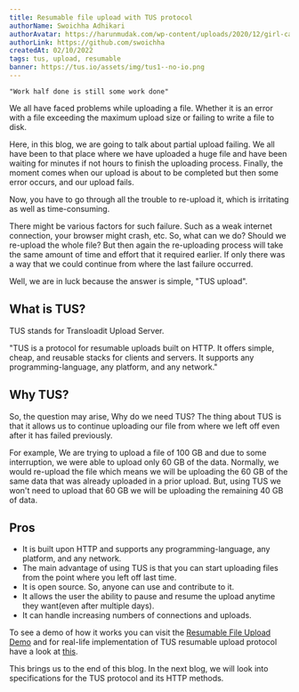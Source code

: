 ```yaml
---
title: Resumable file upload with TUS protocol
authorName: Swoichha Adhikari
authorAvatar: https://harunmudak.com/wp-content/uploads/2020/12/girl-cartoon-characters-3-724x1024.jpg
authorLink: https://github.com/swoichha
createdAt: 02/10/2022
tags: tus, upload, resumable
banner: https://tus.io/assets/img/tus1--no-io.png
---
```


```
"Work half done is still some work done"
```

We all have faced problems while uploading a file. Whether it is an error with a file exceeding the maximum upload size or failing to write a file to disk.

Here, in this blog, we are going to talk about partial upload failing. We all have been to that place where we have uploaded a huge file and have been waiting for minutes if not hours to finish the uploading process. Finally, the moment comes when our upload is about to be completed but then some error occurs, and our upload fails.

Now, you have to go through all the trouble to re-upload it, which is irritating as well as time-consuming.

There might be various factors for such failure. Such as a weak internet connection, your browser might crash, etc.
So, what can we do? Should we re-upload the whole file? But then again the re-uploading process will take the same amount of time and effort that it required earlier. If only there was a way that we could continue from where the last failure occurred.

Well, we are in luck because the answer is simple, "TUS upload".

## What is TUS?

TUS stands for Transloadit Upload Server.

"TUS is a protocol for resumable uploads built on HTTP. It offers simple, cheap, and reusable stacks for clients and servers. It supports any programming-language, any platform, and any network."

## Why TUS?

So, the question may arise, Why do we need TUS? The thing about TUS is that it allows us to continue uploading our file from where we left off even after it has failed previously.

For example, We are trying to upload a file of 100 GB and due to some interruption, we were able to upload only 60 GB of the data. Normally, we would re-upload the file which means we will be uploading the 60 GB of the same data that was already uploaded in a prior upload. But, using TUS we won't need to upload that 60 GB we will be uploading the remaining 40 GB of data.

## Pros

- It is built upon HTTP and supports any programming-language, any platform, and any network.
- The main advantage of using TUS is that you can start uploading files from the point where you left off last time.
- It is open source. So, anyone can use and contribute to it.
- It allows the user the ability to pause and resume the upload anytime they want(even after multiple days).
- It can handle increasing numbers of connections and uploads.

To see a demo of how it works you can visit the [Resumable File Upload Demo](https://tus.io/demo.html) and for real-life implementation of TUS resumable upload protocol have a look at [this](https://tus.io/implementations.html).

This brings us to the end of this blog. In the next blog, we will look into specifications for the TUS protocol and its HTTP methods.
